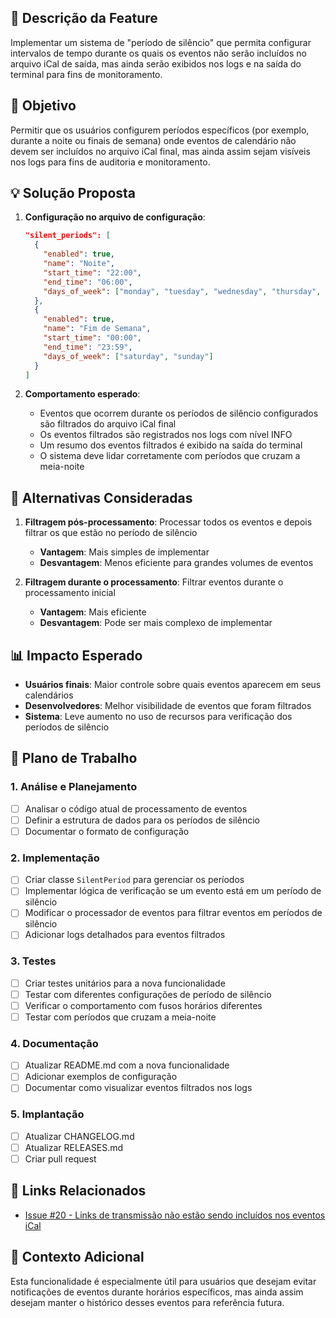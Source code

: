## 🚀 Descrição da Feature
Implementar um sistema de "período de silêncio" que permita configurar intervalos de tempo durante os quais os eventos não serão incluídos no arquivo iCal de saída, mas ainda serão exibidos nos logs e na saída do terminal para fins de monitoramento.

## 📌 Objetivo
Permitir que os usuários configurem períodos específicos (por exemplo, durante a noite ou finais de semana) onde eventos de calendário não devem ser incluídos no arquivo iCal final, mas ainda assim sejam visíveis nos logs para fins de auditoria e monitoramento.

## 💡 Solução Proposta
1. **Configuração no arquivo de configuração**:
   ```json
   "silent_periods": [
     {
       "enabled": true,
       "name": "Noite",
       "start_time": "22:00",
       "end_time": "06:00",
       "days_of_week": ["monday", "tuesday", "wednesday", "thursday", "sunday"]
     },
     {
       "enabled": true,
       "name": "Fim de Semana",
       "start_time": "00:00",
       "end_time": "23:59",
       "days_of_week": ["saturday", "sunday"]
     }
   ]
   ```

2. **Comportamento esperado**:
   - Eventos que ocorrem durante os períodos de silêncio configurados são filtrados do arquivo iCal final
   - Os eventos filtrados são registrados nos logs com nível INFO
   - Um resumo dos eventos filtrados é exibido na saída do terminal
   - O sistema deve lidar corretamente com períodos que cruzam a meia-noite

## 🔄 Alternativas Consideradas
1. **Filtragem pós-processamento**: Processar todos os eventos e depois filtrar os que estão no período de silêncio
   - **Vantagem**: Mais simples de implementar
   - **Desvantagem**: Menos eficiente para grandes volumes de eventos

2. **Filtragem durante o processamento**: Filtrar eventos durante o processamento inicial
   - **Vantagem**: Mais eficiente
   - **Desvantagem**: Pode ser mais complexo de implementar

## 📊 Impacto Esperado
- **Usuários finais**: Maior controle sobre quais eventos aparecem em seus calendários
- **Desenvolvedores**: Melhor visibilidade de eventos que foram filtrados
- **Sistema**: Leve aumento no uso de recursos para verificação dos períodos de silêncio

## 📝 Plano de Trabalho

### 1. Análise e Planejamento
- [ ] Analisar o código atual de processamento de eventos
- [ ] Definir a estrutura de dados para os períodos de silêncio
- [ ] Documentar o formato de configuração

### 2. Implementação
- [ ] Criar classe `SilentPeriod` para gerenciar os períodos
- [ ] Implementar lógica de verificação se um evento está em um período de silêncio
- [ ] Modificar o processador de eventos para filtrar eventos em períodos de silêncio
- [ ] Adicionar logs detalhados para eventos filtrados

### 3. Testes
- [ ] Criar testes unitários para a nova funcionalidade
- [ ] Testar com diferentes configurações de período de silêncio
- [ ] Verificar o comportamento com fusos horários diferentes
- [ ] Testar com períodos que cruzam a meia-noite

### 4. Documentação
- [ ] Atualizar README.md com a nova funcionalidade
- [ ] Adicionar exemplos de configuração
- [ ] Documentar como visualizar eventos filtrados nos logs

### 5. Implantação
- [ ] Atualizar CHANGELOG.md
- [ ] Atualizar RELEASES.md
- [ ] Criar pull request

## 🔗 Links Relacionados
- [Issue #20 - Links de transmissão não estão sendo incluídos nos eventos iCal](#20)

## 📱 Contexto Adicional
Esta funcionalidade é especialmente útil para usuários que desejam evitar notificações de eventos durante horários específicos, mas ainda assim desejam manter o histórico desses eventos para referência futura.
